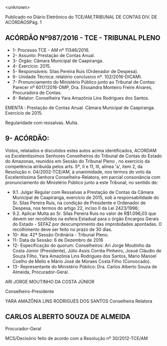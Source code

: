 &lt;unknown&gt;

Publicado  no  Diário Eletrônico do TCE/AM,TRIBUNAL DE CONTAS DIV. DE  ACÓRDÃOSPág. 1

## ACÓRDÃO Nº987/2016 - TCE - TRIBUNAL PLENO

- 1- Processo TCE - AM nº 11346/2016.
- 2- Assunto: Prestação de Contas Anual.
- 3- Órgão: Câmara Municipal de Caapiranga.
- 4- Exercício: 2015.
- 5- Responsáveis: Silas Pereira Ruis (Ordenador de Despesa).
- 6- Unidade Técnica: relatório conclusivo nº. 102/2016-DICAMI.
- 7- Pronunciamento  do Ministério  Público  junto  ao Tribunal  de Contas: Parecer  nº 6017/2016-DMP, Dra. Elissandra Monteiro Freire Alvares, Procuradora de Contas.
- 8- Relator: Conselheira Yara Amazônia Lins Rodrigues dos Santos.

EMENTA : Prestação  de  Contas  Anual.  Câmara Municipal de Caapiranga. Exercício de 2015.

Regularidade com ressalvas. Multa.

## 9- ACÓRDÃO:

Vistos, relatados e discutidos estes autos acima identificados, ACORDAM os Excelentíssimos Senhores Conselheiros do Tribunal de Contas do Estado do Amazonas, reunidos em Sessão do Tribunal Pleno , no exercício da competência atribuída pelos arts. 5º,  II e 11,  III, alínea 'a', item 2, da Resolução n. 04/2002-TCE/AM, à unanimidade, nos termos do voto da Excelentíssima Senhora Conselheira-Relatora, em parcial consonância com pronunciamento do Ministério Público junto a este Tribunal, no sentido de:

- 9.1. Julgar  Regular  com  Ressalvas a  Prestação  de  Contas  da  Câmara Municipal de Caapiranga, exercício de 2015, sob a responsabilidade do Sr.  Silas  Pereira  Ruis,  na  condição  de  Presidente  e  Ordenador  de Despesa, nos termos do artigo 22, inciso II da Lei 2423/1996;
- 9.2. Aplicar  Multa ao  Sr.  Silas  Pereira  Ruis  no  valor  de  R$1.096,03  que devem ser recolhidos na esfera Estadual para o órgão Encargos Gerais do Estado - SEFAZ por descumprimento das improbidades apontadas. O recolhimento deve ser feito no prazo de 30 dias.
- 10-  Ata: 42ª Sessão Ordinária - Tribunal Pleno.
- 11-  Data da Sessão: 6 de Dezembro de 2016
- 12-  Especificação  do  quorum: Conselheiros: Ari Jorge  Moutinho  da  Costa  Júnior (Presidente),  Júlio Assis  Corrêa  Pinheiro, Josué  Cláudio  de  Souza  Filho, Yara Amazônia Lins Rodrigues dos Santos, Mario Manoel Coelho de Mello e Mário José de Moraes Costa Filho (Convocado).
- 13-  Representante do Ministério Público: Dra. Carlos Alberto Souza de Almeida, Procurador-Geral.

ARI JORGE MOUTINHO DA COSTA JÚNIOR

Conselheiro-Presidente

YARA AMAZÔNIA LINS RODRIGUES DOS SANTOS Conselheira Relatora

## CARLOS ALBERTO SOUZA DE ALMEIDA

Procurador-Geral

MCS/Decisório feito de acordo com a Resolução nº 30/2012-TCE/AM